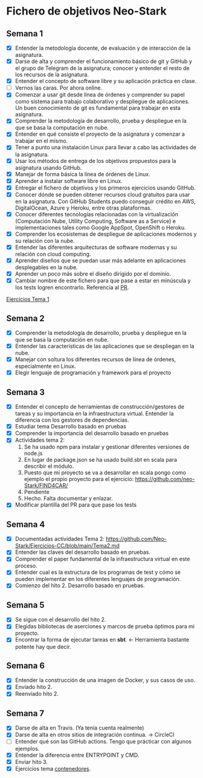 # Fichero de objetivos Neo-Stark

## Semana 1
- [x] Entender la metodología docente, de evaluación y de interacción de la asignatura.
- [x] Darse de alta y comprender el funcionamiento básico de git y GitHub y el grupo de Telegram de la asignatura; conocer y entender el resto de los recursos de la asignatura.
- [x] Entender el concepto de software libre y su aplicación práctica en clase.
- [ ] Vernos las caras. Por ahora online.
- [x] Comenzar a usar git desde línea de órdenes y comprender su papel como sistema para trabajo colaborativo y despliegue de aplicaciones. Un buen conocimiento de git es fundamental para trabajar en esta asignatura.
- [x] Comprender la metodología de desarrollo, prueba y despliegue en la que se basa la computación en nube.
- [x] Entender en qué consiste el proyecto de la asignatura y comenzar a trabajar en el mismo.
- [x] Tener a punto una instalación Linux para llevar a cabo las actividades de la asignatura.
- [x] Usar los métodos de entrega de los objetivos propuestos para la asignatura usando GitHub.
- [x] Manejar de forma básica la línea de órdenes de Linux.
- [x] Aprender a instalar software libre en Linux.
- [x] Entregar el fichero de objetivos y los primeros ejercicios usando GitHub.
- [x] Conocer dónde se pueden obtener recursos cloud gratuitos para usar en la asignatura. Con GitHub Students puedo conseguir crédito en AWS, DigitalOcean, Azure y Heroku, entre otras plataformas.
- [x] Conocer diferentes tecnologías relacionadas con la virtualización (Computación Nube, Utility Computing, Software as a Service) e implementaciones tales como Google AppSpot, OpenShift o Heroku.
- [x] Comprender los ecosistemas de despliegue de aplicaciones modernos y su relación con la nube.
- [x] Entender las diferentes arquitecturas de software modernas y su relación con cloud computing.
- [x] Aprender diseños que se puedan usar más adelante en aplicaciones desplegables en la nube.
- [x] Aprender un poco más sobre el diseño dirigido por el dominio.
- [x] Cambiar nombre de este fichero para que pase a estar en minúscula y los tests logren encontrarlo. Referencia al [PR](https://github.com/JJ/CC-20-21/pull/89).

[Ejercicios Tema 1](https://github.com/Neo-Stark/Ejercicios-CC/blob/main/Tema1.md)

## Semana 2
- [x] Comprender la metodología de desarrollo, prueba y despliegue en la que se basa la computación en nube.
- [x] Entender las características de las aplicaciones que se despliegan en la nube.
- [x] Manejar con soltura los diferentes recursos de línea de órdenes, especialmente en Linux.
- [x] Elegir lenguaje de programación y framework para el proyecto

## Semana 3
- [x] Entender el concepto de herramientas de construcción/gestores de tareas y su importancia en la infraestructura virtual. Entender la diferencia con los gestores de dependencias.
- [x] Estudiar tema Desarrollo basado en pruebas
- [x] Comprender la importancia del desarrollo basado en pruebas
- [x] Actividades tema 2:
    1. Se ha usado npm para instalar y gestionar diferentes versiones de node.js
    2. En lugar de package.json se ha usado build.sbt en scala para describir el módulo.
    3. Puesto que mi proyecto se va a desarrollar en scala pongo como ejemplo el propio proyecto para el ejercicio: https://github.com/neo-Stark/FIND4CAR/
    4. Pendiente
    5. Hecho. Falta documentar y enlazar. 
- [x] Modificar plantilla del PR para que pase los tests

## Semana 4

- [x] Documentadas actividades Tema 2: https://github.com/Neo-Stark/Ejercicios-CC/blob/main/Tema2.md
- [x] Entender las claves del desarrollo basado en pruebas.
- [x] Comprender el paper fundamental de la infraestructura virtual en este proceso.
- [x] Entender cual es la estructura de los programas de test y cómo se pueden implementar en los diferentes lenguajes de programación.
- [x] Comienzo del hito 2. Desarrollo basado en pruebas.

## Semana 5

- [x] Se sigue con el desarrollo del hito 2.
- [x] Elegidas bibliotecas de aserciones y marcos de prueba óptimos para mi proyecto.
- [x] Encontrar la forma de ejecutar tareas en **sbt**. <- Herramienta bastante potente hay que decir.

## Semana 6

- [x] Entender la construcción de una imagen de Docker, y sus casos de uso.
- [x] Enviado hito 2.
- [x] Reenviado hito 2.

## Semana 7

- [x] Darse de alta en Travis. (Ya tenía cuenta realmente)
- [x] Darse de alta en otros sitios de integración continua. -> CircleCI
- [ ] Entender qué son las GitHub actions. Tengo que prácticar con algunos ejemplos.
- [x] Entender la diferencia entre ENTRYPOINT y CMD.
- [x] Enviar hito 3.
- [x] Ejercicios tema [contenedores](https://github.com/Neo-Stark/Ejercicios-CC/blob/main/Tema3.md). 